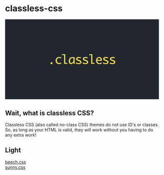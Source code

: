 # classless-css
![classless](classless.jpg)

## Wait, what is classless CSS?
Classless CSS (also called no-class CSS) themes do not use ID's or classes. So, as long as your HTML is valid, they will work without you having to do any extra work!

## Light
[beech.css](https://github.com/y-arjun-y/beech.css)  
[sunny.css](https://github.com/y-arjun-y/sunny.css)
